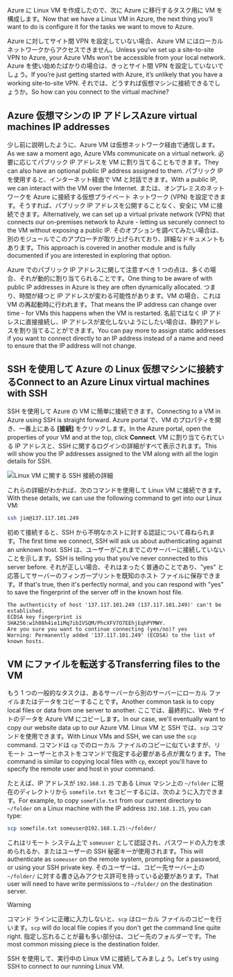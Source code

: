 <span data-ttu-id="1abe7-101">Azure に Linux VM を作成したので、次に Azure に移行するタスク用に VM を構成します。</span><span class="sxs-lookup"><span data-stu-id="1abe7-101">Now that we have a Linux VM in Azure, the next thing you’ll want to do is configure it for the tasks we want to move to Azure.</span></span>

<span data-ttu-id="1abe7-102">Azure に対してサイト間 VPN を設定していない場合、Azure VM にはローカル ネットワークからアクセスできません。</span><span class="sxs-lookup"><span data-stu-id="1abe7-102">Unless you’ve set up a site-to-site VPN to Azure, your Azure VMs won’t be accessible from your local network.</span></span> <span data-ttu-id="1abe7-103">Azure を使い始めたばかりの場合は、きっとサイト間 VPN を設定していないでしょう。</span><span class="sxs-lookup"><span data-stu-id="1abe7-103">If you’re just getting started with Azure, it’s unlikely that you have a working site-to-site VPN.</span></span> <span data-ttu-id="1abe7-104">それでは、どうすれば仮想マシンに接続できるでしょうか。</span><span class="sxs-lookup"><span data-stu-id="1abe7-104">So how can you connect to the virtual machine?</span></span>

## <a name="azure-virtual-machines-ip-addresses"></a><span data-ttu-id="1abe7-105">Azure 仮想マシンの IP アドレス</span><span class="sxs-lookup"><span data-stu-id="1abe7-105">Azure virtual machines IP addresses</span></span>

<span data-ttu-id="1abe7-106">少し前に説明したように、Azure VM は仮想ネットワーク経由で通信します。</span><span class="sxs-lookup"><span data-stu-id="1abe7-106">As we saw a moment ago, Azure VMs communicate on a virtual network.</span></span> <span data-ttu-id="1abe7-107">必要に応じてパブリック IP アドレスを VM に割り当てることもできます。</span><span class="sxs-lookup"><span data-stu-id="1abe7-107">They can also have an optional public IP address assigned to them.</span></span> <span data-ttu-id="1abe7-108">パブリック IP を使用すると、インターネット経由で VM と対話できます。</span><span class="sxs-lookup"><span data-stu-id="1abe7-108">With a public IP, we can interact with the VM over the Internet.</span></span> <span data-ttu-id="1abe7-109">または、オンプレミスのネットワークを Azure に接続する仮想プライベート ネットワーク (VPN) を設定できます。そうすれば、パブリック IP アドレスを公開することなく、安全に VM に接続できます。</span><span class="sxs-lookup"><span data-stu-id="1abe7-109">Alternatively, we can set up a virtual private network (VPN) that connects our on-premises network to Azure - letting us securely connect to the VM without exposing a public IP.</span></span> <span data-ttu-id="1abe7-110">そのオプションを調べてみたい場合は、別のモジュールでこのアプローチが取り上げられており、詳細なドキュメントもあります。</span><span class="sxs-lookup"><span data-stu-id="1abe7-110">This approach is covered in another module and is fully documented if you are interested in exploring that option.</span></span>

<span data-ttu-id="1abe7-111">Azure でのパブリック IP アドレスに関して注意すべき 1 つの点は、多くの場合、それが動的に割り当てられることです。</span><span class="sxs-lookup"><span data-stu-id="1abe7-111">One thing to be aware of with public IP addresses in Azure is they are often dynamically allocated.</span></span> <span data-ttu-id="1abe7-112">つまり、時間が経つと IP アドレスが変わる可能性があります。VM の場合、これは VM の再起動時に行われます。</span><span class="sxs-lookup"><span data-stu-id="1abe7-112">That means the IP address can change over time - for VMs this happens when the VM is restarted.</span></span> <span data-ttu-id="1abe7-113">名前ではなく IP アドレスに直接接続し、IP アドレスが変化しないようにしたい場合は、静的アドレスを割り当てることができます。</span><span class="sxs-lookup"><span data-stu-id="1abe7-113">You can pay more to assign static addresses if you want to connect directly to an IP address instead of a name and need to ensure that the IP address will not change.</span></span>

## <a name="connect-to-an-azure-linux-virtual-machines-with-ssh"></a><span data-ttu-id="1abe7-114">SSH を使用して Azure の Linux 仮想マシンに接続する</span><span class="sxs-lookup"><span data-stu-id="1abe7-114">Connect to an Azure Linux virtual machines with SSH</span></span>

<span data-ttu-id="1abe7-115">SSH を使用して Azure の VM に簡単に接続できます。</span><span class="sxs-lookup"><span data-stu-id="1abe7-115">Connecting to a VM in Azure using SSH is straight forward.</span></span> <span data-ttu-id="1abe7-116">Azure portal で、VM のプロパティを開き、一番上にある **[接続]** をクリックします。</span><span class="sxs-lookup"><span data-stu-id="1abe7-116">In the Azure portal, open the properties of your VM and at the top, click **Connect**.</span></span> <span data-ttu-id="1abe7-117">VM に割り当てられている IP アドレスと、SSH に関するログインの詳細がすべて表示されます。</span><span class="sxs-lookup"><span data-stu-id="1abe7-117">This will show you the IP addresses assigned to the VM along with all the login details for SSH.</span></span> 

![Linux VM に関する SSH 接続の詳細](../media-drafts/5-connect-ssh.png)

<span data-ttu-id="1abe7-119">これらの詳細がわかれば、次のコマンドを使用して Linux VM に接続できます。</span><span class="sxs-lookup"><span data-stu-id="1abe7-119">With these details, we can use the following command to get into our Linux VM:</span></span>

```bash
ssh jim@137.117.101.249
```

<span data-ttu-id="1abe7-120">初めて接続すると、SSH から不明なホストに対する認証について尋ねられます。</span><span class="sxs-lookup"><span data-stu-id="1abe7-120">The first time we connect, SSH will ask us about authenticating against an unknown host.</span></span> <span data-ttu-id="1abe7-121">SSH は、ユーザーがこれまでこのサーバーに接続していないことを示します。</span><span class="sxs-lookup"><span data-stu-id="1abe7-121">SSH is telling you that you've never connected to this server before.</span></span> <span data-ttu-id="1abe7-122">それが正しい場合、それはまったく普通のことであり、"yes" と応答してサーバーのフィンガープリントを既知のホスト ファイルに保存できます。</span><span class="sxs-lookup"><span data-stu-id="1abe7-122">If that's true, then it's perfectly normal, and you can respond with "yes" to save the fingerprint of the server off in the known host file.</span></span>

```output
The authenticity of host '137.117.101.249 (137.117.101.249)' can't be established.
ECDSA key fingerprint is SHA256:w1h08h4ie1iMq7ibIVSQM/PhcXFV7O7EEhjEqhPYMWY.
Are you sure you want to continue connecting (yes/no)? yes
Warning: Permanently added '137.117.101.249' (ECDSA) to the list of known hosts.
```

## <a name="transferring-files-to-the-vm"></a><span data-ttu-id="1abe7-123">VM にファイルを転送する</span><span class="sxs-lookup"><span data-stu-id="1abe7-123">Transferring files to the VM</span></span>

<span data-ttu-id="1abe7-124">もう 1 つの一般的なタスクは、あるサーバーから別のサーバーにローカル ファイルまたはデータをコピーすることです。</span><span class="sxs-lookup"><span data-stu-id="1abe7-124">Another common task is to copy local files or data from one server to another.</span></span> <span data-ttu-id="1abe7-125">ここでは、最終的に、Web サイトのデータを Azure VM にコピーします。</span><span class="sxs-lookup"><span data-stu-id="1abe7-125">In our case, we'll eventually want to copy our website data up to our Azure VM.</span></span> <span data-ttu-id="1abe7-126">Linux VM と SSH では、`scp` コマンドを使用できます。</span><span class="sxs-lookup"><span data-stu-id="1abe7-126">With Linux VMs and SSH, we can use the `scp` command.</span></span> <span data-ttu-id="1abe7-127">コマンドは `cp` でのローカル ファイルのコピーに似ていますが、リモート ユーザーとホストをコマンドで指定する必要がある点が異なります。</span><span class="sxs-lookup"><span data-stu-id="1abe7-127">The command is similar to copying local files with `cp`, except you'll have to specify the remote user and host in your command.</span></span> 

<span data-ttu-id="1abe7-128">たとえば、IP アドレスが `192.168.1.25` である Linux マシン上の `~/folder` に現在のディレクトリから `somefile.txt` をコピーするには、次のように入力できます。</span><span class="sxs-lookup"><span data-stu-id="1abe7-128">For example, to copy `somefile.txt` from our current directory to `~/folder` on a Linux machine with the IP address `192.168.1.25`, you can type:</span></span>

```bash
scp somefile.txt someuser@192.168.1.25:~/folder/
```

<span data-ttu-id="1abe7-129">これはリモート システム上で `someuser` として認証され、パスワードの入力を求められるか、またはユーザーの SSH 秘密キーが使用されます。</span><span class="sxs-lookup"><span data-stu-id="1abe7-129">This will authenticate as `someuser` on the remote system, prompting for a password, or using your SSH private key.</span></span> <span data-ttu-id="1abe7-130">そのユーザーは、コピー先サーバー上の `~/folder/` に対する書き込みアクセス許可を持っている必要があります。</span><span class="sxs-lookup"><span data-stu-id="1abe7-130">That user will need to have write permissions to `~/folder/` on the destination server.</span></span>

> [!WARNING]
> <span data-ttu-id="1abe7-131">コマンド ラインに正確に入力しないと、`scp` はローカル ファイルのコピーを行います。</span><span class="sxs-lookup"><span data-stu-id="1abe7-131">`scp` will do local file copies if you don't get the command line quite right.</span></span> <span data-ttu-id="1abe7-132">指定し忘れることが最も多い部分は、コピー先のフォルダーです。</span><span class="sxs-lookup"><span data-stu-id="1abe7-132">The most common missing piece is the destination folder.</span></span>

<span data-ttu-id="1abe7-133">SSH を使用して、実行中の Linux VM に接続してみましょう。</span><span class="sxs-lookup"><span data-stu-id="1abe7-133">Let's try using SSH to connect to our running Linux VM.</span></span>
